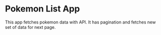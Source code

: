 # Pokemon List App

This app fetches pokemon data with API.
It has pagination and fetches new set of data for next page.
